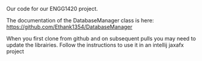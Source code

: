 Our code for our ENGG1420 project.

The documentation of the DatabaseManager class is here: https://github.com/Ethank1354/DatabaseManager

When you first clone from github and on subsequent pulls you may need to update the librairies. Follow the instructions to use it in an intellij jaxafx project
